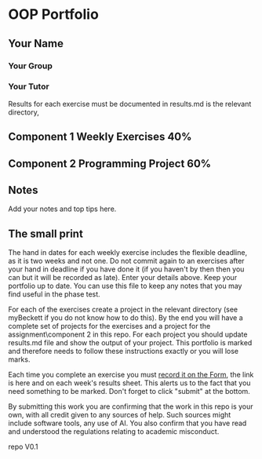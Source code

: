 
# OOP Portfolio
## Your Name
### Your Group
### Your Tutor


Results for each exercise must be documented in results.md is the relevant directory,

## Component 1 Weekly Exercises 40%

## Component 2 Programming Project 60%

## Notes
Add your notes and top tips here.

## The small print
The hand in dates for each weekly exercise includes the flexible deadline, as it is two weeks and not one.
Do not commit again to an exercises after your hand in deadline if you have done it (if you haven't by then then you can but it will be recorded as late).
Enter your details above. Keep your portfolio up to date.
You can use this file to keep any notes that you may find useful in the phase test.

For each of the exercises create a project in the relevant directory (see myBeckett if you do not know how to do this).
By the end you will have a complete set of projects for the exercises and a project for the assignment\component 2 in this repo.
For each project you should update results.md file and show the output of your project.
This portfolio is marked and therefore needs to follow these instructions exactly or you will lose marks.

Each time you complete an exercise you must [record it on the Form](https://forms.gle/RiMroDpV1c1CTbHV9), the link is here and on each week's results sheet. This alerts us to the fact that you need something to be marked. Don't forget to click "submit" at the bottom.

By submitting this work you are confirming that the work in this repo is your own, with all credit given to any sources of help. Such sources might include software tools, any use of AI.
You also confirm that you have read and understood the regulations relating to academic misconduct.



repo V0.1